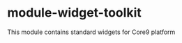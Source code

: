 module-widget-toolkit
=====================

This module contains standard widgets for Core9 platform